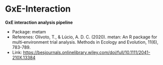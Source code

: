 # GxE-Interaction
**GxE interaction analysis pipeline**
* Package: metam
* Referenes: Olivoto, T., & Lúcio, A. D. C. (2020). metan: An R package for multi‐environment trial analysis. Methods in Ecology and Evolution, 11(6), 783-789.
* Link: https://besjournals.onlinelibrary.wiley.com/doi/full/10.1111/2041-210X.13384
